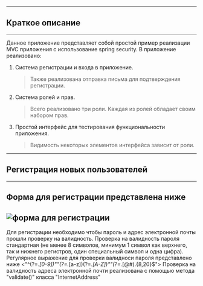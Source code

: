 #  #
---
## Краткое описание ##
---
Данное приложение представляет собой простой пример реализации MVC приложения с использование spring security.
В приложение реализовано:
1. Система регистрации и входа в приложение.
    > Также реализована отправка письма для подтверждения регистрации.
2. Система ролей и прав.
    > Всего реализовано три роли. Каждая из ролей обладает своим набором прав.
3. Простой интерфейс для тестирования функциональности приложения.
    > Видимость некоторых элементов интерфейса зависит от роли.
---
## Регистрация новых пользователей ##
---
Форма для регистрации представлена ниже
---
![форма для регистрации](https://i.ibb.co/yXFHhPW/register.png "registration form")
---       
Для регистрации необходимо чтобы пароль и адрес электронной почты прошли проверку на валидность.
Проверка на валидность пароля стандартная (не менее 8 символов, минимум 1 символ как верхнего, так и нижнего регистров,
один специальный символ и одна цифра). Регулярное выражение для проверки валидноси пароля представлено ниже
<"^(?=.*[0-9])""(?=.*[a-z])(?=.*[A-Z])""(?=.*[@#$%^&+=])""(?=\\S+$).{8,20}$">
Проверка на валидность адреса электронной почти реализована с помощью метода "validate()" класса "InternetAddress"
